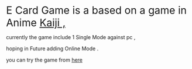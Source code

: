 <p><span style="font-size: 28px;">E Card Game is a based on a game in Anime <a href="https://www.imdb.com/title/tt1202625/" rel="noopener noreferrer" target="_blank">Kaiji ,</a></span></p>
<p>currently the game include 1 Single Mode against pc ,</p>
<p>hoping in Future adding Online Mode .</p>
<p>you can try the game from&nbsp;<a href="https://e-card-dca67.web.app/#/" rel="noopener noreferrer" target="_blank">here </a></p>
<div id="gtx-trans" style="position: absolute; left: 186px; top: 114px;">
    <div class="gtx-trans-icon"><br></div>
</div>
